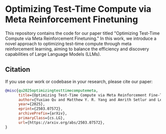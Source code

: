 # Optimizing Test-Time Compute via Meta Reinforcement Finetuning

This repository contains the code for our paper titled "Optimizing Test-Time Compute via Meta Reinforcement Finetuning." In this work, we introduce a novel approach to optimizing test-time compute through meta reinforcement learning, aiming to balance the efficiency and discovery capabilities of Large Language Models (LLMs).

## Citation

If you use our work or codebase in your research, please cite our paper:

```bibtex
@misc{qu2025optimizingtesttimecomputemeta,
      title={Optimizing Test-Time Compute via Meta Reinforcement Fine-Tuning},
      author={Yuxiao Qu and Matthew Y. R. Yang and Amrith Setlur and Lewis Tunstall and Edward Emanuel Beeching and Ruslan Salakhutdinov and Aviral Kumar},
      year={2025},
      eprint={2503.07572},
      archivePrefix={arXiv},
      primaryClass={cs.LG},
      url={https://arxiv.org/abs/2503.07572},
}
```
